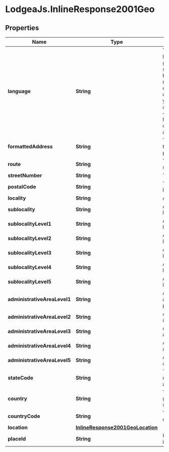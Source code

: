 # LodgeaJs.InlineResponse2001Geo

## Properties

Name | Type | Description | Notes
------------ | ------------- | ------------- | -------------
**language** | **String** | The language of the localizable fields ot this geographical information set.&lt;p&gt;Please note that beside the general restrictions listed below only languages configured during system setup for your respective tenant are allowed.&lt;/p&gt;&lt;p&gt;See also &lt;a href&#x3D;\&quot;#isolanguage-codes\&quot;&gt;in the appendix&lt;/a&gt;.&lt;/p&gt; | 
**formattedAddress** | **String** | The formatted address in the local format of the properties location. | 
**route** | **String** | The name of the route or street. | [optional] 
**streetNumber** | **String** | The number of the street. | [optional] 
**postalCode** | **String** | The postal code of the location. | [optional] 
**locality** | **String** | A city or town. | [optional] 
**sublocality** | **String** | A smaller area within a locality. | [optional] 
**sublocalityLevel1** | **String** | A smaller area within a locality at level 1. | [optional] 
**sublocalityLevel2** | **String** | A smaller area within a locality at level 2. | [optional] 
**sublocalityLevel3** | **String** | A smaller area within a locality at level 3. | [optional] 
**sublocalityLevel4** | **String** | A smaller area within a locality at level 4. | [optional] 
**sublocalityLevel5** | **String** | A smaller area within a locality at level 5. | [optional] 
**administrativeAreaLevel1** | **String** | A level 1 administrative area, such as a state or province. | [optional] 
**administrativeAreaLevel2** | **String** | A level 2 administrative area. | [optional] 
**administrativeAreaLevel3** | **String** | A level 3 administrative area | [optional] 
**administrativeAreaLevel4** | **String** | A level 4 administrative area. | [optional] 
**administrativeAreaLevel5** | **String** | A level 5 administrative area | [optional] 
**stateCode** | **String** | The state or province code for the administrative area. | [optional] 
**country** | **String** | The country of this geographical information set. | [optional] 
**countryCode** | **String** | The country code for the country. | [optional] 
**location** | [**InlineResponse2001GeoLocation**](InlineResponse2001GeoLocation.md) |  | 
**placeId** | **String** | Uniquely identifies a place in our database. | 


